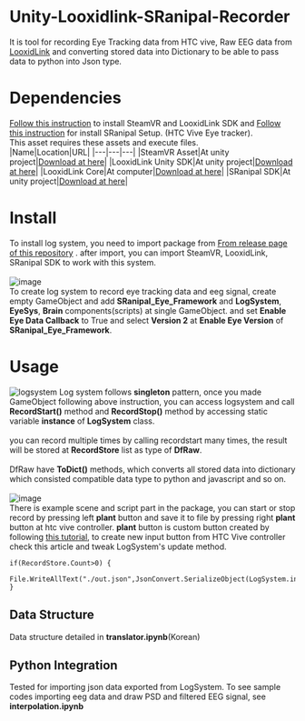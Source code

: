 # Unity-Looxidlink-SRanipal-Recorder
It is tool for recording Eye Tracking data from HTC vive, Raw EEG data from [LooxidLink](https://looxidlink.looxidlabs.com/) and converting stored data into Dictionary to be able to pass data to python into Json type.

# Dependencies
[Follow this instruction](https://looxidlabs.github.io/link-sdk/#/getting-started) to install SteamVR and LooxidLink SDK and [Follow this instruction](https://forum.htc.com/topic/5642-sranipal-getting-started-steps/) for install SRanipal Setup. (HTC Vive Eye tracker).<br>
This asset requires these assets and execute files.<br>
|Name|Location|URL|
|---|---|---|
|SteamVR Asset|At unity project|[Download at here](https://assetstore.unity.com/packages/tools/integration/steamvr-plugin-32647)|
|LooxidLink Unity SDK|At unity project|[Download at here](https://github.com/LooxidLabs/link-sdk/releases/)|
|LooxidLink Core|At computer|[Download at here](https://looxidlink.looxidlabs.com/product/looxid-link-core/)|
|SRanipal SDK|At unity project|[Download at here](https://developer.vive.com/resources/vive-sense/eye-and-facial-tracking-sdk/download/latest/)|
# Install
To install log system, you need to import package from [From release page of this repository](https://github.com/dnjstlr555/Unity-Looxidlink-SRanipal-Recorder/releases) . after import, you can import SteamVR, LooxidLink, SRanipal SDK to work with this system.<br><br>
![image](https://user-images.githubusercontent.com/21963949/188419872-bb180f7a-6bcc-4986-84cc-d82773011113.png)<br>
To create log system to record eye tracking data and eeg signal, create empty GameObject and add **SRanipal_Eye_Framework** and **LogSystem**, **EyeSys**, **Brain** components(scripts) at single GameObject. and set **Enable Eye Data Callback** to True and select **Version 2** at **Enable Eye Version** of **SRanipal_Eye_Framework**. <br>
# Usage
![logsystem](https://user-images.githubusercontent.com/21963949/188422657-22c0640b-b8da-4563-9b48-018257e89a13.png)
Log system follows **singleton** pattern, once you made GameObject following above instruction, you can access logsystem and call **RecordStart()** method and **RecordStop()** method by accessing static variable **instance** of **LogSystem** class.<br><br>you can record multiple times by calling recordstart many times, the result will be stored at **RecordStore** list as type of **DfRaw**. <br><br>DfRaw have **ToDict()** methods, which converts all stored data into dictionary which consisted compatible data type to python and javascript and so on.<br><br>
![image](https://user-images.githubusercontent.com/21963949/188426398-4f990c4f-1981-437f-a13c-cbba719396a5.png)<br>
There is example scene and script part in the package, you can start or stop record by pressing left **plant** button and save it to file by pressing right **plant** button at htc vive controller. **plant** button is custom button created by following [this tutorial](https://valvesoftware.github.io/steamvr_unity_plugin/tutorials/SteamVR-Input.html), to create new input button from HTC Vive controller check this article and tweak LogSystem's update method.
```
if(RecordStore.Count>0) {
    File.WriteAllText("./out.json",JsonConvert.SerializeObject(LogSystem.instance.RecordStore[0].ToDict()));
}
```
## Data Structure
Data structure detailed in **translator.ipynb**(Korean)
## Python Integration
Tested for importing json data exported from LogSystem. To see sample codes importing eeg data and draw PSD and filtered EEG signal, see **interpolation.ipynb**

